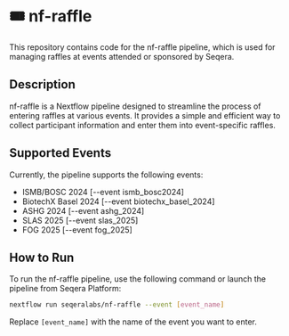 # 🎟️ nf-raffle

This repository contains code for the nf-raffle pipeline, which is used for managing raffles at events attended or sponsored by Seqera.

## Description

nf-raffle is a Nextflow pipeline designed to streamline the process of entering raffles at various events. It provides a simple and efficient way to collect participant information and enter them into event-specific raffles.

## Supported Events

Currently, the pipeline supports the following events:

- ISMB/BOSC 2024      [--event ismb_bosc2024]
- BiotechX Basel 2024 [--event biotechx_basel_2024]
- ASHG 2024           [--event ashg_2024]
- SLAS 2025           [--event slas_2025]
- FOG 2025            [--event fog_2025]

## How to Run

To run the nf-raffle pipeline, use the following command or launch the pipeline from Seqera Platform:

```bash
nextflow run seqeralabs/nf-raffle --event [event_name]
```

Replace `[event_name]` with the name of the event you want to enter.